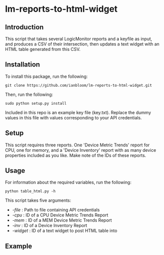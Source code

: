 # lm-reports-to-html-widget

## Introduction
This script that takes several LogicMonitor reports and a keyfile as input, and produces a CSV of their intersection, then updates a text widget with an HTML table generated from this CSV.

## Installation

To install this package, run the following:

```
git clone https://github.com/ianbloom/lm-reports-to-html-widget.git
```

Then, run the following:

```
sudo python setup.py install
```

Included in this repo is an example key file (key.txt).  Replace the dummy values in this file with values corresponding to your API credentials.

## Setup

This script requires three reports.  One 'Device Metric Trends' report for CPU, one for memory, and a 'Device Inventory' report with as many device properties included as you like.  Make note of the IDs of these reports.

## Usage

For information about the required variables, run the following:

```
python table_html.py -h
```

This script takes five arguments:
* _-file_ : Path to file containing API credentials
* _-cpu_ : ID of a CPU Device Metric Trends Report
* _-mem_ : ID of a MEM Device Metric Trends Report
* _-inv_ : ID of a Device Inventory Report
* _-widget_ : ID of a text widget to post HTML table into

## Example

